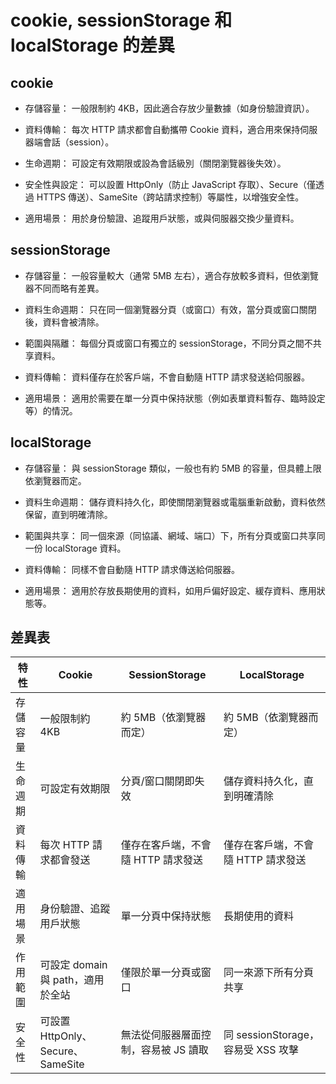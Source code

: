 # cookie, sessionStorage 和 localStorage 的差異

## cookie

- 存儲容量：
  一般限制約 4KB，因此適合存放少量數據（如身份驗證資訊）。

- 資料傳輸：
  每次 HTTP 請求都會自動攜帶 Cookie 資料，適合用來保持伺服器端會話（session）。

- 生命週期：
  可設定有效期限或設為會話級別（關閉瀏覽器後失效）。

- 安全性與設定：
  可以設置 HttpOnly（防止 JavaScript 存取）、Secure（僅透過 HTTPS 傳送）、SameSite（跨站請求控制）等屬性，以增強安全性。

- 適用場景：
  用於身份驗證、追蹤用戶狀態，或與伺服器交換少量資料。

## sessionStorage

- 存儲容量：
  一般容量較大（通常 5MB 左右），適合存放較多資料，但依瀏覽器不同而略有差異。

- 資料生命週期：
  只在同一個瀏覽器分頁（或窗口）有效，當分頁或窗口關閉後，資料會被清除。

- 範圍與隔離：
  每個分頁或窗口有獨立的 sessionStorage，不同分頁之間不共享資料。

- 資料傳輸：
  資料僅存在於客戶端，不會自動隨 HTTP 請求發送給伺服器。

- 適用場景：
  適用於需要在單一分頁中保持狀態（例如表單資料暫存、臨時設定等）的情況。

## localStorage

- 存儲容量：
  與 sessionStorage 類似，一般也有約 5MB 的容量，但具體上限依瀏覽器而定。

- 資料生命週期：
  儲存資料持久化，即使關閉瀏覽器或電腦重新啟動，資料依然保留，直到明確清除。

- 範圍與共享：
  同一個來源（同協議、網域、端口）下，所有分頁或窗口共享同一份 localStorage 資料。

- 資料傳輸：
  同樣不會自動隨 HTTP 請求傳送給伺服器。

- 適用場景：
  適用於存放長期使用的資料，如用戶偏好設定、緩存資料、應用狀態等。

## 差異表

| 特性     | Cookie                            | SessionStorage                       | LocalStorage                       |
| -------- | --------------------------------- | ------------------------------------ | ---------------------------------- |
| 存儲容量 | 一般限制約 4KB                    | 約 5MB（依瀏覽器而定）               | 約 5MB（依瀏覽器而定）             |
| 生命週期 | 可設定有效期限                    | 分頁/窗口關閉即失效                  | 儲存資料持久化，直到明確清除       |
| 資料傳輸 | 每次 HTTP 請求都會發送            | 僅存在客戶端，不會隨 HTTP 請求發送   | 僅存在客戶端，不會隨 HTTP 請求發送 |
| 適用場景 | 身份驗證、追蹤用戶狀態            | 單一分頁中保持狀態                   | 長期使用的資料                     |
| 作用範圍 | 可設定 domain 與 path，適用於全站 | 僅限於單一分頁或窗口                 | 同一來源下所有分頁共享             |
| 安全性   | 可設置 HttpOnly、Secure、SameSite | 無法從伺服器層面控制，容易被 JS 讀取 | 同 sessionStorage，容易受 XSS 攻擊 |
